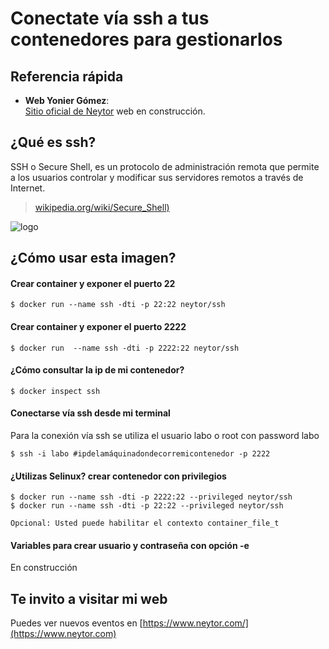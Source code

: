 Conectate vía ssh a tus contenedores para gestionarlos
======================================================

## Referencia rápida

-	**Web Yonier Gómez**:  
	[Sitio oficial de Neytor](https://www.neytor.com) web en construcción.
  
## ¿Qué es  ssh?

SSH o Secure Shell, es un protocolo de administración remota que permite a los usuarios controlar y modificar sus servidores remotos a través de Internet. 

> [wikipedia.org/wiki/Secure_Shell)](https://es.wikipedia.org/wiki/Secure_Shell)

![logo](https://miro.medium.com/max/544/0*mqE9-fHbs78SweX_.png)


## ¿Cómo usar esta imagen?

#### Crear container y exponer el puerto 22

```console
$ docker run --name ssh -dti -p 22:22 neytor/ssh
```
#### Crear container y exponer el puerto 2222

```console
$ docker run  --name ssh -dti -p 2222:22 neytor/ssh
```
#### ¿Cómo consultar la ip de mi contenedor?

```console
$ docker inspect ssh
```

#### Conectarse vía ssh desde mi terminal

Para la conexión vía ssh se utiliza el usuario labo o root con password labo

```console
$ ssh -i labo #ipdelamáquinadondecorremicontenedor -p 2222
```

#### ¿Utilizas Selinux? crear contenedor con privilegios

```console
$ docker run --name ssh -dti -p 2222:22 --privileged neytor/ssh
$ docker run --name ssh -dti -p 22:22 --privileged neytor/ssh

Opcional: Usted puede habilitar el contexto container_file_t
```

#### Variables para crear usuario y contraseña con opción -e
En construcción

## Te invito a visitar mi web
Puedes ver nuevos eventos en [https://www.neytor.com/](https://www.neytor.com)
